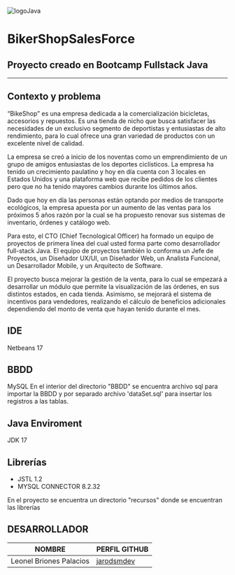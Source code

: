 ![logoJava](https://www.jairogarciarincon.com/img/clases/1325.jpg)

# BikerShopSalesForce


## Proyecto creado en Bootcamp Fullstack Java

---

## Contexto y problema

“BikeShop” es una empresa dedicada a la comercialización bicicletas, accesorios y repuestos. Es una tienda de nicho que busca satisfacer las necesidades de un exclusivo segmento de deportistas y entusiastas de alto rendimiento, para lo cual ofrece una gran variedad de productos con un excelente nivel de calidad.

La empresa se creó a inicio de los noventas como un emprendimiento de un grupo de amigos entusiastas de los deportes ciclísticos. La empresa ha tenido un crecimiento paulatino y hoy en día cuenta con 3 locales en Estados Unidos y una plataforma web que
recibe pedidos de los clientes pero que no ha tenido mayores cambios durante los últimos años.

Dado que hoy en día las personas están optando por medios de transporte ecológicos, la empresa apuesta por un aumento de las ventas para los próximos 5 años razón por la cual se ha propuesto renovar sus sistemas de inventario, órdenes y catálogo web.

Para esto, el CTO (Chief Tecnological Officer) ha formado un equipo de proyectos de primera línea del cual usted forma parte como desarrollador full-stack Java. El equipo de proyectos también lo conforma un Jefe de Proyectos, un Diseñador UX/UI, un Diseñador
Web, un Analista Funcional, un Desarrollador Mobile, y un Arquitecto de Software. 

El proyecto busca mejorar la gestión de la venta, para lo cual se empezará a desarrollar un módulo que permite la visualización de las órdenes, en sus distintos estados, en cada tienda. Asimismo, se mejorará el sistema de incentivos para vendedores, realizando el cálculo de beneficios adicionales dependiendo del monto de venta que hayan tenido durante el mes.


## IDE

Netbeans 17

## BBDD

MySQL
En el interior del directorio "BBDD" se encuentra archivo sql para importar la BBDD y por separado archivo 'dataSet.sql' para insertar los registros a las tablas.

## Java Enviroment

JDK 17

## Librerías

- JSTL 1.2
- MYSQL CONNECTOR 8.2.32

En el proyecto se encuentra un directorio "recursos" donde se encuentran las librerías







## DESARROLLADOR

|NOMBRE                      |    PERFIL GITHUB
|-|-
|Leonel Briones Palacios     |    [jarodsmdev](https://github.com/jarodsmdev)

